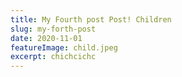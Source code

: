 ```yaml
---
title: My Fourth post Post! Children
slug: my-forth-post
date: 2020-11-01
featureImage: child.jpeg
excerpt: chichcichc
---
```

